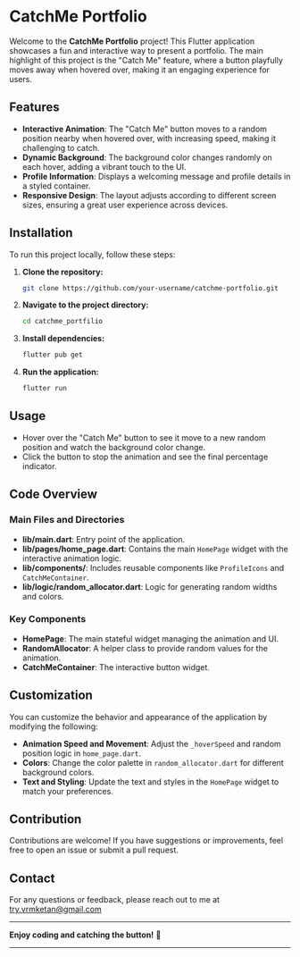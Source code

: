 # CatchMe Portfolio

Welcome to the **CatchMe Portfolio** project! This Flutter application showcases a fun and interactive way to present a portfolio. The main highlight of this project is the "Catch Me" feature, where a button playfully moves away when hovered over, making it an engaging experience for users.

## Features

- **Interactive Animation**: The "Catch Me" button moves to a random position nearby when hovered over, with increasing speed, making it challenging to catch.
- **Dynamic Background**: The background color changes randomly on each hover, adding a vibrant touch to the UI.
- **Profile Information**: Displays a welcoming message and profile details in a styled container.
- **Responsive Design**: The layout adjusts according to different screen sizes, ensuring a great user experience across devices.

## Installation

To run this project locally, follow these steps:

1. **Clone the repository:**
   ```bash
   git clone https://github.com/your-username/catchme-portfolio.git
   ```
2. **Navigate to the project directory:**
   ```bash
   cd catchme_portfilio
   ```
3. **Install dependencies:**
   ```bash
   flutter pub get
   ```
4. **Run the application:**
   ```bash
   flutter run
   ```

## Usage

- Hover over the "Catch Me" button to see it move to a new random position and watch the background color change.
- Click the button to stop the animation and see the final percentage indicator.

## Code Overview

### Main Files and Directories

- **lib/main.dart**: Entry point of the application.
- **lib/pages/home_page.dart**: Contains the main `HomePage` widget with the interactive animation logic.
- **lib/components/**: Includes reusable components like `ProfileIcons` and `CatchMeContainer`.
- **lib/logic/random_allocator.dart**: Logic for generating random widths and colors.

### Key Components

- **HomePage**: The main stateful widget managing the animation and UI.
- **RandomAllocator**: A helper class to provide random values for the animation.
- **CatchMeContainer**: The interactive button widget.

## Customization

You can customize the behavior and appearance of the application by modifying the following:

- **Animation Speed and Movement**: Adjust the `_hoverSpeed` and random position logic in `home_page.dart`.
- **Colors**: Change the color palette in `random_allocator.dart` for different background colors.
- **Text and Styling**: Update the text and styles in the `HomePage` widget to match your preferences.

## Contribution

Contributions are welcome! If you have suggestions or improvements, feel free to open an issue or submit a pull request.

## Contact

For any questions or feedback, please reach out to me at try.vrmketan@gmail.com

---

**Enjoy coding and catching the button!** 🎉

---
